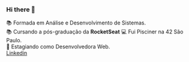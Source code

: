 ### Hi there 👋
 :books: Formada em Análise e Desenvolvimento de Sistemas.<br>
 :books: Cursando a pós-graduação da <strong>RocketSeat</strong>
 :computer: Fui Pisciner na 42 São Paulo.<br>
 :briefcase: Estagiando como Desenvolvedora Web.<br>
[ Linkedin](https://www.linkedin.com/in/nathalia-mendon%C3%A7a-084705252/)


